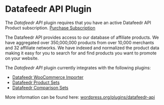 # Datafeedr API Plugin

The *Datafeedr API* plugin requires that you have an active Datafeedr API Product subscription. [Purchase Subscription](https://members.datafeedr.com/subscribe?utm_campaign=dfrapiplugin&utm_medium=referral&utm_source=github)

The Datafeedr API provides access to our database of affiliate products. We have aggregated over 350,000,000 products from over 10,000 merchants and 32 affiliate networks. We have indexed and normalized the product data making it easy for you to search for and find products you want to promote on your website.

The *Datafeedr API* plugin currently integrates with the following plugins:

* [Datafeedr WooCommerce Importer](https://wordpress.org/plugins/datafeedr-woocommerce-importer/)
* [Datafeedr Product Sets](https://wordpress.org/plugins/datafeedr-product-sets/)
* [Datafeedr Comparison Sets](https://wordpress.org/plugins/datafeedr-comparison-sets/)

More information can be found here: [wordpress.org/plugins/datafeedr-api](https://wordpress.org/plugins/datafeedr-api/)